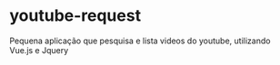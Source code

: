 # youtube-request
Pequena aplicação que pesquisa e lista videos do youtube, utilizando Vue.js e Jquery
